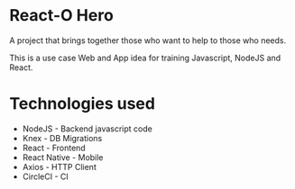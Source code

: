 [![<MathMotta>](https://circleci.com/gh/mathmotta/react-o-hero.svg?style=shield)](https://app.circleci.com/pipelines/github/mathmotta/react-o-hero/1/workflows/ab658ce4-bbb2-42e3-953f-c07f933b1d09)

# React-O Hero

A project that brings together those who want to help to those who needs.

This is a use case Web and App idea for training Javascript, NodeJS and React.


# Technologies used

* NodeJS - Backend javascript code
* Knex - DB Migrations
* React - Frontend
* React Native - Mobile
* Axios - HTTP Client
* CircleCI - CI
